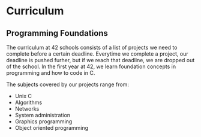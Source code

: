 # Curriculum
## Programming Foundations
The curriculum at 42 schools consists of a list of projects we need to complete before a certain deadline. 
Everytime we complete a project, our deadline is pushed furher, but if we reach that deadline, we are dropped out of the school.
In the first year at 42, we learn foundation concepts in programming and how to code in C.

The subjects covered by our projects range from:
- Unix C
- Algorithms
- Networks
- System administration
- Graphics programming
- Object oriented programming
